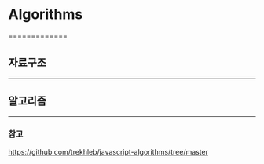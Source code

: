# Algorithms
=============


## 자료구조
-------------


## 알고리즘
-------------


### 참고

https://github.com/trekhleb/javascript-algorithms/tree/master
